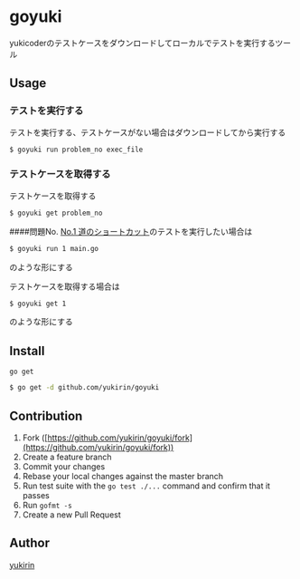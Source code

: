 # goyuki
yukicoderのテストケースをダウンロードしてローカルでテストを実行するツール


## Usage
### テストを実行する
テストを実行する、テストケースがない場合はダウンロードしてから実行する
```bash
$ goyuki run problem_no exec_file
```

### テストケースを取得する
テストケースを取得する
```bash
$ goyuki get problem_no
```

####問題No.
[No.1 道のショートカット](http://yukicoder.me/problems/17)のテストを実行したい場合は
```bash
$ goyuki run 1 main.go
```
のような形にする

テストケースを取得する場合は
```bash
$ goyuki get 1
```
のような形にする

## Install

`go get`

```bash
$ go get -d github.com/yukirin/goyuki
```

## Contribution

1. Fork ([https://github.com/yukirin/goyuki/fork](https://github.com/yukirin/goyuki/fork))
1. Create a feature branch
1. Commit your changes
1. Rebase your local changes against the master branch
1. Run test suite with the `go test ./...` command and confirm that it passes
1. Run `gofmt -s`
1. Create a new Pull Request

## Author

[yukirin](https://github.com/yukirin)
